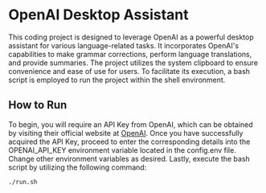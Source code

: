 # OpenAI Desktop Assistant

This coding project is designed to leverage OpenAI as a powerful desktop assistant for various language-related tasks. It incorporates OpenAI's capabilities to make grammar corrections, perform language translations, and provide summaries. The project utilizes the system clipboard to ensure convenience and ease of use for users. To facilitate its execution, a bash script is employed to run the project within the shell environment.


## How to Run
To begin, you will require an API Key from OpenAI, which can be obtained by visiting their official website at [OpenAI](https://openai.com). Once you have successfully acquired the API Key, proceed to enter the corresponding details into the OPENAI_API_KEY environment variable located in the config.env file. Change other environment variables as desired. Lastly, execute the bash script by utilizing the following command:

<code>./run.sh</code>